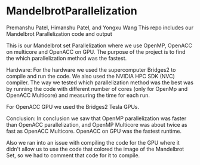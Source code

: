 # MandelbrotParallelization
Premanshu Patel, Himanshu Patel, and Yongxu Wang
This repo includes our Mandelbrot Parallelization code and output

This is our Mandelbrot set Parallelization where we use OpenMP, OpenACC on multicore and OpenACC on GPU.
The purpose of the project is to find the which parallelization method was the fastest.

Hardware:
For the hardware we used the supercomputer Bridges2 to compile and run the code. We also used the NVIDIA HPC SDK (NVC) compiler. The way we tested which parallelization method was the best was by running the code with different number of cores (only for OpenMp and OpenACC Multicore) and measuring the time for each run.

For OpenACC GPU we used the Bridges2 Tesla GPUs.

Conclusion:
In conclusion we saw that OpenMP parallelization was faster than OpenACC parallelization, and OpenMP Multicore was about twice as fast as OpenACC Multicore.
OpenACC on GPU was the fastest runtime. 

Also we ran into an issue with compiling the code for the GPU where it didn't allow us to use the code that colored the image of the Mandelbrot Set, so we had to comment that code for it to compile. 
